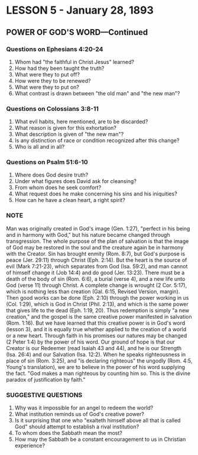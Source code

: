 # LESSON 5 - January 28, 1893

## POWER OF GOD'S WORD—Continued

### Questions on Ephesians 4:20-24
1. Whom had "the faithful in Christ Jesus" learned?
2. How had they been taught the truth?
3. What were they to put off?
4. How were they to be renewed?
5. What were they to put on?
6. What contrast is drawn between "the old man" and "the new man"?

### Questions on Colossians 3:8-11
1. What evil habits, here mentioned, are to be discarded?
2. What reason is given for this exhortation?
3. What description is given of "the new man"?
4. Is any distinction of race or condition recognized after this change?
5. Who is all and in all?

### Questions on Psalm 51:6-10
1. Where does God desire truth?
2. Under what figures does David ask for cleansing?
3. From whom does he seek comfort?
4. What request does he make concerning his sins and his iniquities?
5. How can he have a clean heart, a right spirit?

### NOTE

Man was originally created in God's image (Gen. 1:27), "perfect in his being and in harmony with God," but his nature became changed through transgression. The whole purpose of the plan of salvation is that the image of God may be restored in the soul and the creature again be in harmony with the Creator. Sin has brought enmity (Rom. 8:7), but God's purpose is peace (Jer. 29:11) through Christ (Eph. 2:14). But the heart is the source of evil (Mark 7:21-23), which separates from God (Isa. 59:2), and man cannot of himself change it (Job 14:4) and do good (Jer. 13:23). There must be a death of the body of sin (Rom. 6:6), a burial (verse 4), and a new life unto God (verse 11) through Christ. A complete change is wrought (2 Cor. 5:17), which is nothing less than creation (Gal. 6:15, Revised Version, margin). Then good works can be done (Eph. 2:10) through the power working in us (Col. 1:29), which is God in Christ (Phil. 2:13), and which is the same power that gives life to the dead (Eph. 1:19, 20). Thus redemption is simply "a new creation," and the gospel is the same creative power manifested in salvation (Rom. 1:16). But we have learned that this creative power is in God's word (lesson 3), and it is equally true whether applied to the creation of a world or a new heart. Through faith in his promises our natures may be changed (2 Peter 1:4) by the power of his word. Our ground of hope is that our Creator is our Redeemer (read Isaiah 43 and 44), and he is our Strength (Isa. 26:4) and our Salvation (Isa. 12:2). When he speaks righteousness in place of sin (Rom. 3:25), and "is declaring righteous" the ungodly (Rom. 4:5, Young's translation), we are to believe in the power of his word supplying the fact. "God makes a man righteous by counting him so. This is the divine paradox of justification by faith."

### SUGGESTIVE QUESTIONS

1. Why was it impossible for an angel to redeem the world?
2. What institution reminds us of God's creative power?
3. Is it surprising that one who "exalteth himself above all that is called God" should attempt to establish a rival institution?
4. To whom does the Sabbath mean the most?
5. How may the Sabbath be a constant encouragement to us in Christian experience?